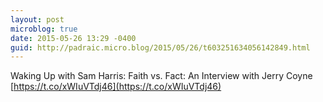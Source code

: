 ```yaml
---
layout: post
microblog: true
date: 2015-05-26 13:29 -0400
guid: http://padraic.micro.blog/2015/05/26/t603251634056142849.html
---
```

Waking Up with Sam Harris: Faith vs. Fact: An Interview with Jerry Coyne [https://t.co/xWIuVTdj46](https://t.co/xWIuVTdj46)
